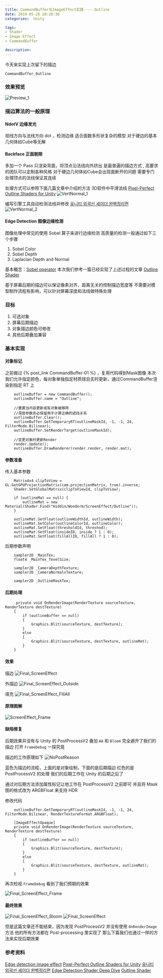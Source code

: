 ```yaml
---
title: CommandBuffer与ImageEffect实践-----Outline
date: 2019-05-26 20:28:38
categories:  Unity

tags:
- Shader 
- Image Effect 
- CommandBuffer

description:
---
```

今天来实现上次留下的描边

<!--more-->

`CommandBuffer_Outline`

### 效果预览
![Preview_1](Final_ScreenEffect_Bloom.png)

### 描边算法的一般原理

#### NdotV 边缘发光
视线方向与法线方向 dot ，检测边缘
适合面数多形状复杂的模型
对于硬边的基本几何体如Cube等无解

#### Backface 正面剔除
多加一个 Pass 只渲染背面，将顶点沿法线向外挤出
是最普遍的描边方式 , 高要求的团队可以定制各种风格
对于硬边几何体如Cube会出现面断开的问题
需要专门处理顶点的法线保证其连续

处理方式可以参照下面几篇文章中介绍的方法
3D软件中平滑法线 
[Pixel-Perfect Outline Shaders for Unity](https://www.videopoetics.com/tutorials/pixel-perfect-outline-shaders-unity/)
![VertNormal_1](VertNormal_1.png)

编写引擎工具自动检测法线并修改
[유니티 외곽선 셰이더 완벽정리편](https://blog.naver.com/mnpshino/221495979665)
![VertNormal_2](VertNormal_2.png)

#### Edge Detection 图像边缘检测

图像处理中常见的使用 Sobel 算子来进行边缘检测
高质量的检测一般通过如下三个步骤

1. Sobel Color
2. Sobel Depth
3. Laplacian Depth and Normal

基本概念：[Sobel operator](https://en.wikipedia.org/wiki/Sobel_operator)
本次我们参考一篇已经实现了上述过程的文章
[Outline Shader](https://roystan.net/articles/outline-shader.html)

基于屏幕后期的描边可以保证像素对齐，距离无关的控制描边宽度等
不需要对模型制作流程有影响，可以针对屏幕深度和法线做特殊处理


### 目标
1. 可选对象
2. 屏幕后期描边
3. 对象描边颜色可修改
4. 其他后期叠加兼容

### 基本实现

#### 对象标记

之前做过  {% post_link CommandBuffer-01 %} ，复用代码得到Mask图像
本次我们允许指定颜色，每对象单独指定材质球且实时更新，通过CommandBuffer渲染到指定 RT 上


```
	outlineBuffer = new CommandBuffer();
	outlineBuffer.name = "Outline";

	//重置当内容更新或有对象被移除
	//深度参数务必保留用于计算正确的遮挡关系
  	outlineBuffer.Clear();
    outlineBuffer.GetTemporaryRT(outlineMaskId, -1, -1, 24, FilterMode.Bilinear);
    outlineBuffer.SetRenderTarget(outlineMaskId);

    //变更对象时更新Render
    render.Update();
    outlineBuffer.DrawRenderer(render.render, render.mat);

```

#### 参数准备

传入基本参数
```
	Matrix4x4 clipToView = GL.GetGPUProjectionMatrix(cam.projectionMatrix, true).inverse;
	Shader.SetGlobalMatrix(clipToViewId, clipToView);

	if (outlineMat == null) {
 		outlineMat = new Material(Shader.Find("Hiddin/Wonderm/ScreenEffect/Outline"));
	}

	outlineMat.SetFloat(outlineWidthId, outlineWidth);
	outlineMat.SetColor(outlineColorId, outlineColor);
	outlineMat.SetFloat(thresholdId, threshod);
	outlineMat.SetFloat(insideID, inside ? 1 : 0);
	outlineMat.SetFloat(fillAllID, fillAll ? 1 : 0);
```

后期参数声明
```
	sampler2D _MainTex;
	float4 _MainTex_TexelSize;

	sampler2D _CameraDepthTexture;
	sampler2D _CameraNormalsTexture;

	sampler2D _OutlineMaskTex;
```

#### 后期处理

```
	 private void OnRenderImage(RenderTexture sourceTexture, RenderTexture destTexture)
	{
	    if (outlineBuffer == null)
	    {
	        Graphics.Blit(sourceTexture, destTexture);
	    }
	    else
	    {
	        Graphics.Blit(sourceTexture, destTexture, outlineMat);
	    }
	}
```

#### 效果

描边
![Final_ScreenEffect](Final_ScreenEffect.png)

外描边
![Final_ScreenEffect_Outside](Final_ScreenEffect_Outside.png)

填充
![Final_ScreenEffect_FillAll](Final_ScreenEffect_FillAll.png)

#### 原理图解

![ScreenEffect_Frame](ScreenEffect_Frame.png)


#### 缺陷修复

后期效果并没有与 Unity 的 PostProcessV2 叠加
`AA` 和 `Bloom` 完全避开了我们的描边
打开 `FrameDebug` 一探究竟

描边的工作原理如下
![NoPostReason](NoPostReason.png)

蓝色为描边的流程，上面的是对象绘制，下面的是后期描边
红色的是  PostProcessV2 的处理
我们的后期工作在 Unity 的后期之后了

通过对后期方法添加属性标记让他工作在 PostProcessV2 之前即可
并且将 Mask 图的格式改为 ARGBFloat 来支持 HDR  

修改代码
```
 	outlineBuffer.GetTemporaryRT(outlineMaskId, -1, -1, 24, FilterMode.Bilinear, RenderTextureFormat.ARGBFloat);

  	[ImageEffectOpaque]
	private void OnRenderImage(RenderTexture sourceTexture, RenderTexture destTexture)
	{
		if (outlineBuffer == null)
		{
			Graphics.Blit(sourceTexture, destTexture);
		}
		else
		{
			Graphics.Blit(sourceTexture, destTexture, outlineMat);
		}
	}
```

再次检视 `FrameDebug` 看到了我们预期的效果

![Final_ScreenEffect_Frame](Final_ScreenEffect_Frame.png)

#### 最终效果

![Final_ScreenEffect_Bloom](Final_ScreenEffect_Bloom.png)
![Final_ScreenEffect](Final_ScreenEffect.png)

但是这篇文章还不能结束，因为发现 PostProcessV2 并没有使用 `OnRenderImage` 方法
他的所有方法都在 Post-processing 里实现了
那么下篇我们也通过一样的方法来实现后期效果


### 参考资料

[Edge detection image effect](https://halisavakis.com/my-take-on-shaders-edge-detection-image-effect/)
[Pixel-Perfect Outline Shaders for Unity](https://www.videopoetics.com/tutorials/pixel-perfect-outline-shaders-unity/)
[유니티 외곽선 셰이더 완벽정리편](https://blog.naver.com/mnpshino/221495979665)
[Edge Detection Shader Deep Dive](http://williamchyr.com/2015/08/edge-detection-shader-deep-dive-part-1-even-or-thinner-edges/)
[Outline Shader](https://roystan.net/articles/outline-shader.html)
